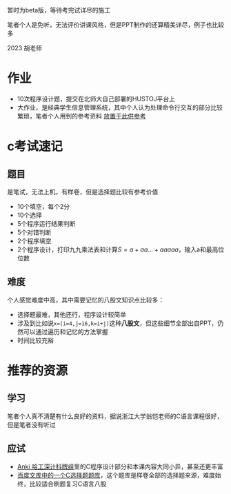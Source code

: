 暂时为beta版，等待考完试详尽的施工

笔者个人是免听，无法评价讲课风格，但是PPT制作的还算精美详尽，例子也比较多

2023 胡老师
# 作业
- 10次程序设计题，提交在北师大自己部署的HUSTOJ平台上
- 大作业，是经典学生信息管理系统，其中个人认为处理命令行交互的部分比较繁琐，笔者个人用到的参考资料 [放置于此供参考](https://github.com/scommune/BNU-C-proj/blob/main/reference/ref.md)

# c考试速记
## 题目
是笔试，无法上机，有样卷，但是选择题比较有参考价值
- 10个填空，每个2分
- 10个选择
- 5个程序运行结果判断
- 5个对错判断
- 2个程序填空
- 2个程序设计，打印九九乘法表和计算$S=a+aa...+aaaaa$，输入a和最高位位数
## 难度
个人感觉难度中高，其中需要记忆的八股文知识点比较多：
- 选择题最难，其他还行，程序设计较简单
- 涉及到比如说`x=(i=4,j=16,k=i+j)`这种**八股文**，但这些细节全部出自PPT，仍然可以通过遍历和记忆的方法掌握
- 时间比较充裕

# 推荐的资源
## 学习
笔者个人真不清楚有什么良好的资料，据说浙江大学翁恺老师的C语言课程很好，但是笔者没有听过
## 应试
- [Anki 哈工深计科牌组](https://zhuanlan.zhihu.com/p/362498928)里的C程序设计部分和本课内容大同小异，甚至还更丰富
- [百度文库中的一个C选择题题库](https://wenku.baidu.com/view/b2e20d42f38583d049649b6648d7c1c709a10b78.html?fr=aladdin664466&ind=1&_wkts_=1686201362786&bdQuery=c%E8%AF%AD%E8%A8%80%E6%BA%90%E7%A8%8B%E5%BA%8F%E7%9A%84%E5%9F%BA%E6%9C%AC%E5%8D%95%E4%BD%8D)，这个题库是样卷全部的选择题来源，难度始终，比较适合刷题复习C语言八股

